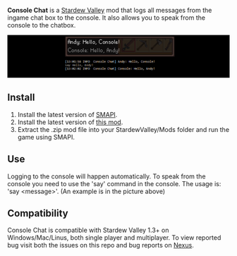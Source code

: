 ﻿**Console Chat** is a [Stardew Valley](http://stardewvalley.net/) mod that logs all messages from the ingame chat box to the console. It also allows you to speak from the console to the chatbox.

![](pics/consolechat.png)

## Install
1. Install the latest version of [SMAPI](https://www.nexusmods.com/stardewvalley/mods/2400).
2. Install the latest version of [this mod](https://www.nexusmods.com/stardewvalley/mods/3768).
3. Extract the .zip mod file into your StardewValley/Mods folder and run the game using SMAPI.

## Use
Logging to the console will happen automatically. To speak from the console you need to use the 'say' command in the console. The usage is: 'say \<message>'. (An example is in the picture above)

## Compatibility
Console Chat is compatible with Stardew Valley 1.3+ on Windows/Mac/Linus, both single player and multiplayer. To view reported bug visit both the issues on this repo and bug reports on [Nexus](https://www.nexusmods.com/stardewvalley/mods/3768?tab=bugs).